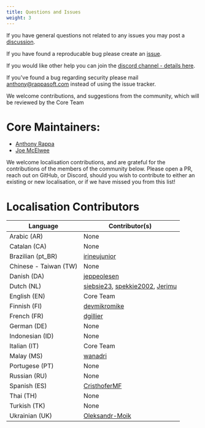 ```yaml
---
title: Questions and Issues
weight: 3
---
```


If you have general questions not related to any issues you may post a [discussion](https://github.com/rappasoft/laravel-livewire-tables/discussions).

If you have found a reproducable bug please create an [issue](https://github.com/rappasoft/laravel-livewire-tables/issues).

If you would like other help you can join the [discord channel - details here](https://github.com/rappasoft/laravel-livewire-tables/discussions/1252/).

If you've found a bug regarding security please mail anthony@rappasoft.com instead of using the issue tracker.

We welcome contributions, and suggestions from the community, which will be reviewed by the Core Team

# Core Maintainers:
- [Anthony Rappa](https://github.com/rappasoft)
- [Joe McElwee](https://github.com/lrljoe)

We welcome localisation contributions, and are grateful for the contributions of the members of the community below.  Please open a PR, reach out on GitHub, or Discord, should you wish to contribute to either an existing or new localisation, or if we have missed you from this list!

# Localisation Contributors

| Language | Contributor(s) |
| --- | --- |
| Arabic (AR) | None |
| Catalan (CA) | None |
| Brazilian (pt_BR) | [irineujunior](https://github.com/irineujunior)|
| Chinese - Taiwan (TW)	| None |
| Danish (DA) | [jeppeolesen](https://github.com/jeppeolesen) |
| Dutch (NL) | [siebsie23](https://github.com/siebsie23), [spekkie2002](https://github.com/spekkie2002), [Jerimu](https://github.com/Jerimu) |
| English (EN) | Core Team |
| Finnish (FI) | [devmikromike](https://github.com/devmikromike) |
| French (FR) | [dgillier](https://github.com/dgillier) |
| German (DE) | None |
| Indonesian (ID) | None |
| Italian (IT) | Core Team |
| Malay (MS) | [wanadri](https://github.com/wanadri) |
| Portugese (PT) | None |
| Russian (RU) | None |
| Spanish (ES) | [CristhoferMF](https://github.com/CristhoferMF) |
| Thai (TH) | None |
| Turkish (TK) | None |
| Ukrainian (UK) | [Oleksandr-Moik](https://github.com/Oleksandr-Moik) |